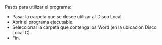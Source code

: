 Pasos para utilizar el programa:
- Pasar la carpeta que se desee utilizar al Disco Local.
- Abrir el programa ejecutable.
- Seleccionar la carpeta que contenga los Word (en la ubicación Disco Local C).
- Fin.
